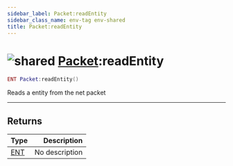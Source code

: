 ```yaml
---
sidebar_label: Packet:readEntity
sidebar_class_name: env-tag env-shared
title: Packet:readEntity
---
```


# <img src='/img/wiki/shared.png' alt='shared' data-tag='env-tag' /> [Packet](../packet/README.md):readEntity

```lua
ENT Packet:readEntity()
```

Reads a entity from the net packet<br/>

-----------------
## Returns

| Type   | Description |
| ------ | ----------: |
| [ENT](../ent/README.md) | No description |
